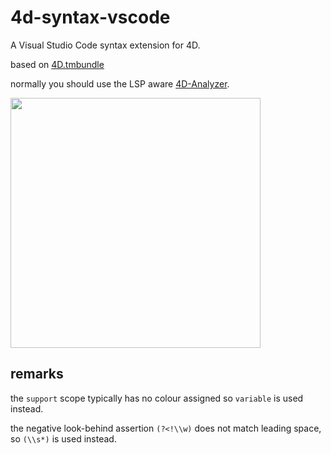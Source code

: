 # 4d-syntax-vscode
A Visual Studio Code syntax extension for 4D.

based on [4D.tmbundle](https://github.com/miyako/4D.tmbundle)

normally you should use the LSP aware [4D-Analyzer](https://marketplace.visualstudio.com/items?itemName=4D.4d-analyzer).

<img src="https://github.com/user-attachments/assets/1235826e-6a98-49fb-8719-1a2f995cdd60" width=400 height=auto />

## remarks

the `support` scope typically has no colour assigned so `variable` is used instead.  

the negative look-behind assertion `(?<!\\w)` does not match leading space, so `(\\s*)` is used instead.
